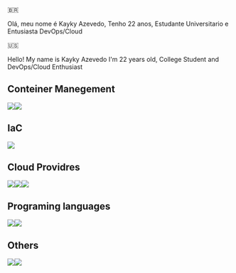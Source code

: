 🇧🇷

Olá, meu nome é Kayky Azevedo,
Tenho 22 anos,
Estudante Universitario e Entusiasta DevOps/Cloud

🇺🇸

Hello! My name is Kayky Azevedo
I'm 22 years old,
College Student and DevOps/Cloud Enthusiast

## Conteiner Manegement
<img src="https://img.shields.io/badge/Docker-2496ED?style=for-the-badge&logo=docker&logoColor=white" /><img src="https://img.shields.io/badge/Kubernetes-326DE6?style=for-the-badge&logo=kubernetes&logoColor=white"/>

## IaC
<img src="https://img.shields.io/badge/Terraform-7B42BC?style=for-the-badge&logo=terraform&logoColor=white"/>

## Cloud Providres
<img src="https://img.shields.io/badge/AWS-%23FF9900.svg?style=for-the-badge&logo=amazon-aws&logoColor=white"/><img src="https://img.shields.io/badge/Oracle-F80000?style=for-the-badge&logo=oracle&logoColor=white"/><img src="https://img.shields.io/badge/Microsoft_Azure-0089D6?style=for-the-badge&logo=microsoft-azure&logoColor=white"/>

## Programing languages
<img src="https://img.shields.io/badge/Python-14354C?style=for-the-badge&logo=python&logoColor=white"/><img src="https://img.shields.io/badge/go-%2300ADD8.svg?style=for-the-badge&logo=go&logoColor=white"/>

## Others
<img src="https://img.shields.io/badge/Linux-E34F26?style=for-the-badge&logo=linux&logoColor=black"/><img src="https://img.shields.io/badge/PostgreSQL-316192?style=for-the-badge&logo=postgresql&logoColor=white" />
